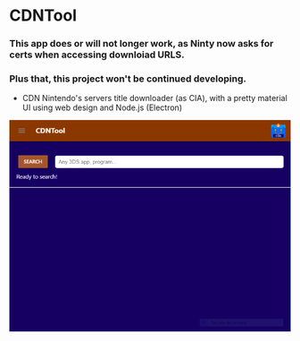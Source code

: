 # CDNTool

### This app does or will not longer work, as Ninty now asks for certs when accessing downloiad URLS.
### Plus that, this project won't be continued developing.

 - CDN Nintendo's servers title downloader (as CIA), with a pretty material UI using web design and Node.js (Electron)

![alt text](ScreenShot.png)
